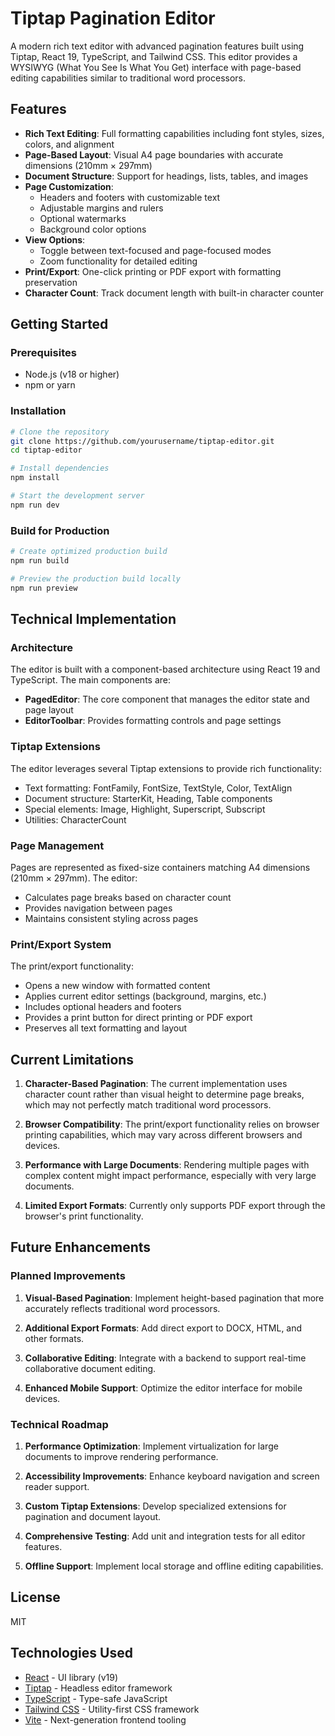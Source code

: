 # Tiptap Pagination Editor

A modern rich text editor with advanced pagination features built using Tiptap, React 19, TypeScript, and Tailwind CSS. This editor provides a WYSIWYG (What You See Is What You Get) interface with page-based editing capabilities similar to traditional word processors.

## Features

- **Rich Text Editing**: Full formatting capabilities including font styles, sizes, colors, and alignment
- **Page-Based Layout**: Visual A4 page boundaries with accurate dimensions (210mm × 297mm)
- **Document Structure**: Support for headings, lists, tables, and images
- **Page Customization**: 
  - Headers and footers with customizable text
  - Adjustable margins and rulers
  - Optional watermarks
  - Background color options
- **View Options**:
  - Toggle between text-focused and page-focused modes
  - Zoom functionality for detailed editing
- **Print/Export**: One-click printing or PDF export with formatting preservation
- **Character Count**: Track document length with built-in character counter

## Getting Started

### Prerequisites

- Node.js (v18 or higher)
- npm or yarn

### Installation

```bash
# Clone the repository
git clone https://github.com/yourusername/tiptap-editor.git
cd tiptap-editor

# Install dependencies
npm install

# Start the development server
npm run dev
```

### Build for Production

```bash
# Create optimized production build
npm run build

# Preview the production build locally
npm run preview
```

## Technical Implementation

### Architecture

The editor is built with a component-based architecture using React 19 and TypeScript. The main components are:

- **PagedEditor**: The core component that manages the editor state and page layout
- **EditorToolbar**: Provides formatting controls and page settings

### Tiptap Extensions

The editor leverages several Tiptap extensions to provide rich functionality:

- Text formatting: FontFamily, FontSize, TextStyle, Color, TextAlign
- Document structure: StarterKit, Heading, Table components
- Special elements: Image, Highlight, Superscript, Subscript
- Utilities: CharacterCount

### Page Management

Pages are represented as fixed-size containers matching A4 dimensions (210mm × 297mm). The editor:

- Calculates page breaks based on character count
- Provides navigation between pages
- Maintains consistent styling across pages

### Print/Export System

The print/export functionality:

- Opens a new window with formatted content
- Applies current editor settings (background, margins, etc.)
- Includes optional headers and footers
- Provides a print button for direct printing or PDF export
- Preserves all text formatting and layout

## Current Limitations

1. **Character-Based Pagination**: The current implementation uses character count rather than visual height to determine page breaks, which may not perfectly match traditional word processors.

2. **Browser Compatibility**: The print/export functionality relies on browser printing capabilities, which may vary across different browsers and devices.

3. **Performance with Large Documents**: Rendering multiple pages with complex content might impact performance, especially with very large documents.

4. **Limited Export Formats**: Currently only supports PDF export through the browser's print functionality.

## Future Enhancements

### Planned Improvements

1. **Visual-Based Pagination**: Implement height-based pagination that more accurately reflects traditional word processors.

2. **Additional Export Formats**: Add direct export to DOCX, HTML, and other formats.

3. **Collaborative Editing**: Integrate with a backend to support real-time collaborative document editing.

4. **Enhanced Mobile Support**: Optimize the editor interface for mobile devices.

### Technical Roadmap

1. **Performance Optimization**: Implement virtualization for large documents to improve rendering performance.

2. **Accessibility Improvements**: Enhance keyboard navigation and screen reader support.

3. **Custom Tiptap Extensions**: Develop specialized extensions for pagination and document layout.

4. **Comprehensive Testing**: Add unit and integration tests for all editor features.

5. **Offline Support**: Implement local storage and offline editing capabilities.

## License

MIT

## Technologies Used

- [React](https://react.dev/) - UI library (v19)
- [Tiptap](https://tiptap.dev/) - Headless editor framework
- [TypeScript](https://www.typescriptlang.org/) - Type-safe JavaScript
- [Tailwind CSS](https://tailwindcss.com/) - Utility-first CSS framework
- [Vite](https://vitejs.dev/) - Next-generation frontend tooling
